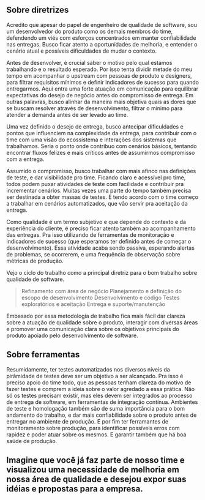 ## Sobre diretrizes

Acredito que apesar do papel de engenheiro de qualidade de software, sou um desenvolvedor do produto como os demais membros do time, defendendo um viés com esforços concentrados em manter confiabilidade nas entregas. Busco ficar atento a oportunidades de melhoria, e entender o cenário atual e possíveis dificuldades de mudar o contexto.

Antes de desenvolver, é crucial saber o motivo pelo qual estamos trabalhando e o resultado esperado. Por isso tenta dividir metade do meu tempo em acompanhar o upstream com pessoas de produto e designers, para filtrar requisitos mínimos e definir indicadores de sucesso para quando entregarmos. Aqui entra uma forte atuação em comunicação para equilibrar expectativas do desejo de negócio antes do compromisso de entrega. Em outras palavras, busco alinhar da maneira mais objetiva quais as dores que se buscam resolver através de desenvolvimento, filtrar o mínimo para atender a demanda antes de ser levado ao time.

Uma vez definido o desejo de entrega, busco antecipar dificuldades e pontos que influenciem na complexidade da entrega, para contribuir com o time com uma visão do ecossistema e interações dos sistemas que trabalhamos. Seria o ponto onde contribuo com cenários básicos, tentando encontrar fluxos felizes e mais críticos antes de assumirmos compromisso com a entrega.

Assumido o compromisso, busco trabalhar com mais afinco nas definições de teste, e dar visibilidade pro time. Ficando claro e acessível pro time, todos podem puxar atividades de teste com facilidade e contribuir pra incrementar cenários. Muitas vezes uma parte do tempo também precisa ser destinada a obter massas de testes. E tendo acordo com o time começo a trabalhar em cenários automatizados, que vão servir pra aceitação da entrega.

Como qualidade é um termo subjetivo e que depende do contexto e da experiência do cliente, é preciso ficar atento também ao acompanhamento das entregas. Pra isso utilizando de ferramentas de monitoração e indicadores de sucesso (que esperamos ter definido antes de começar o desenvolvimento). Essa atividade acaba sendo passiva, esperando alertas de problemas, se ocorrerem, e uma frequência de observação sobre métricas de produção.

Vejo o ciclo do trabalho como a principal diretriz para o bom trabalho sobre qualidade de software.

> Refinamento com área de negócio
> Planejamento e definição do escopo de desenvolvimento
> Desenvolvimento e código
> Testes exploratórios e aceitação
> Entrega e suporte/manutenção

Embasado por essa metodologia de trabalho fica mais fácil dar clareza sobre a atuação de qualidade sobre o produto, interagir com diversas áreas e promover uma comunicação clara sobre os objetivos principais do produto apoiado pelo desenvolvimento de software.

## Sobre ferramentas

Resumidamente, ter testes automatizados nos diversos níveis da pirâmidade de testes deve ser um objetivo a ser alcançado.
Pra isso é preciso apoio do time todo, que as pessoas tenham clareza do motivo de fazer testes e comprem a ideia sobre o valor agredado a essa prática.
Não só os testes precisam existir, mas eles devem ser integrados ao processo de entrega de software, em ferramentas de integração contínua.
Ambientes de teste e homologação também são de suma importância para o bom andamento do trabalho, e dar mais confiabilidade sobre o produto antes de entregar no ambiente de produção.
E por fim ter ferramantes de monitoramento sobre produção, para identificar possíveis erros com rapidez e poder atuar sobre os mesmos. E garantir também que há boa saúde de produção.


## Imagine que você já faz parte de nosso time e visualizou uma necessidade de melhoria em nossa área de qualidade e desejou expor suas idéias e propostas para a empresa.